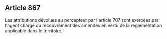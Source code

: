 Article 867
----
Les attributions dévolues au percepteur par l'article 707 sont exercées par
l'agent chargé du recouvrement des amendes en vertu de la réglementation
applicable dans le territoire.
